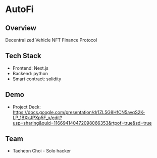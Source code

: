 # AutoFi

## Overview
Decentralized Vehicle NFT Finance Protocol

## Tech Stack
- Frontend: Next.js
- Backend: python
- Smart contract: solidity

## Demo
- Project Deck: https://docs.google.com/presentation/d/1ZL5G8HfCN5avqS2K-LP_1BXkJPXp5F_x/edit?usp=sharing&ouid=116694140472098066353&rtpof=true&sd=true

## Team
- Taeheon Choi - Solo hacker

